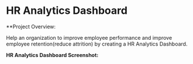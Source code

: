 # HR Analytics Dashboard

**Project Overview:

  Help an organization to improve employee performance and improve employee retention(reduce attrition) by creating a HR Analytics Dashboard.
  
**HR Analytics Dashboard Screenshot:**



